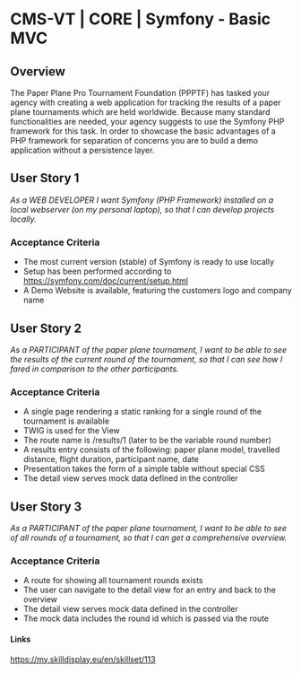 # CMS-VT | CORE | Symfony - Basic MVC

## Overview

The Paper Plane Pro Tournament Foundation (PPPTF) has tasked your agency with creating a web application for tracking the results of a paper plane tournaments which are held worldwide.
Because many standard functionalities are needed, your agency suggests to use the Symfony PHP framework for this task.
In order to showcase the basic advantages of a PHP framework for separation of concerns you are to build a demo application without a persistence layer.

## User Story 1
*As a WEB DEVELOPER I want Symfony (PHP Framework) installed on a local webserver (on my personal laptop), so that I can develop projects locally.*

### Acceptance Criteria
- The most current version (stable) of Symfony is ready to use locally
- Setup has been performed according to https://symfony.com/doc/current/setup.html 
- A Demo Website is available, featuring the customers logo and company name

## User Story 2
*As a PARTICIPANT of the paper plane tournament, I want to be able to see the results of the current round of the tournament, so that I can see how I fared in comparison to the other participants.*

### Acceptance Criteria
- A single page rendering a static ranking for a single round of the tournament is available
- TWIG is used for the View
- The route name is /results/1 (later to be the variable round number)
- A results entry consists of the following: paper plane model, travelled distance, flight duration, participant name, date
- Presentation takes the form of a simple table without special CSS
- The detail view serves mock data defined in the controller

## User Story 3
*As a PARTICIPANT of the paper plane tournament, I want to be able to see of all rounds of a tournament, so that I can get a comprehensive overview.*

### Acceptance Criteria
- A route for showing all tournament rounds exists
- The user can navigate to the detail view for an entry and back to the overview
- The detail view serves mock data defined in the controller
- The mock data includes the round id which is passed via the route

#### Links
https://my.skilldisplay.eu/en/skillset/113
